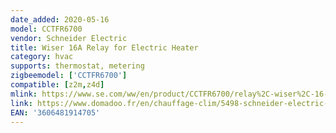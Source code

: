 ```yaml
---
date_added: 2020-05-16
model: CCTFR6700
vendor: Schneider Electric 
title: Wiser 16A Relay for Electric Heater
category: hvac
supports: thermostat, metering
zigbeemodel: ['CCTFR6700']
compatible: [z2m,z4d]
mlink: https://www.se.com/ww/en/product/CCTFR6700/relay%2C-wiser%2C-16-a/
link: https://www.domadoo.fr/en/chauffage-clim/5498-schneider-electric-actionneur-pour-radiateur-electrique-fil-pilote-zigbee-30-wiser-3606481914705.html
EAN: '3606481914705'
---
```

